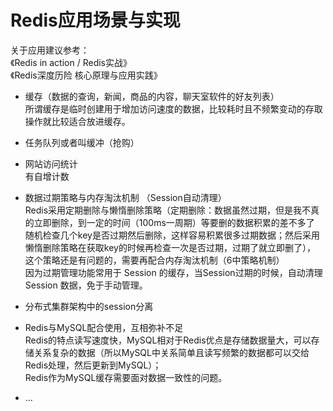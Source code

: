 # Redis应用场景与实现

关于应用建议参考：  
《Redis in action / Redis实战》  
《Redis深度历险 核心原理与应用实践》

+ 缓存（数据的查询，新闻，商品的内容，聊天室软件的好友列表）  
    所谓缓存是临时创建用于增加访问速度的数据，比较耗时且不频繁变动的存取操作就比较适合放进缓存。  
+ 任务队列或者叫缓冲（抢购）  
+ 网站访问统计  
    有自增计数  
+ 数据过期策略与内存淘汰机制 （Session自动清理）  
    Redis采用定期删除与懒惰删除策略（定期删除：数据虽然过期，但是我不真的立即删除，到一定的时间（100ms一周期）等要删的数据积累的差不多了
    随机检查几个key是否过期然后删除，这样容易积累很多过期数据；然后采用懒惰删除策略在获取key的时候再检查一次是否过期，过期了就立即删了），
    这个策略还是有问题的，需要再配合内存淘汰机制（6中策略机制）  
    因为过期管理功能常用于 Session 的缓存，当Session过期的时候，自动清理 Session 数据，免于手动管理。
+ 分布式集群架构中的session分离

+ Redis与MySQL配合使用，互相弥补不足  
    Redis的特点读写速度快，MySQL相对于Redis优点是存储数据量大，可以存储关系复杂的数据（所以MySQL中关系简单且读写频繁的数据都可以交给Redis处理，然后更新到MySQL）；  
    Redis作为MySQL缓存需要面对数据一致性的问题。

+ ...